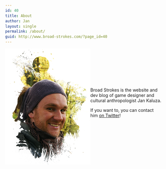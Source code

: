 ```yaml
---
id: 40
title: About
author: Jan
layout: single
permalink: /about/
guid: http://www.broad-strokes.com/?page_id=40
---
```


<img src="/images/wp-content/uploads/2014/09/jan-portrait1.png" style="float: left" >

&nbsp;

&nbsp;

&nbsp;

&nbsp;

Broad Strokes is the website and dev blog of game designer and cultural anthropologist Jan Kaluza.

If you want to, you can contact him <a href="https://twitter.com/JKashaar" target="_blank">on Twitter</a>!